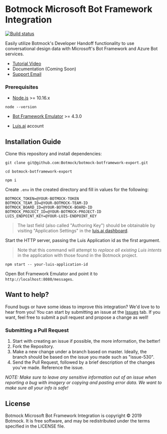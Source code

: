 # Botmock Microsoft Bot Framework Integration

[![Build status](https://ci.appveyor.com/api/projects/status/tgof5738pfqppis7?svg=true)](https://ci.appveyor.com/project/nonnontrivial/botmock-botframework-export)

Easily utilize Botmock's Developer Handoff functionality to use conversational design data with Microsoft's Bot Framework and Azure Bot services.

- [Tutorial Video](https://www.youtube.com/watch?v=3P8XwT20QXs)
- Documentation (Coming Soon)
- [Support Email](mailto:help@botmock.com)

### Prerequisites

- [Node.js](https://nodejs.org/en/) >= 10.16.x

```shell
node --version
```

- [Bot Framework Emulator](https://github.com/Microsoft/BotFramework-Emulator/blob/master/README.md) >= 4.3.0

- [Luis.ai](https://www.luis.ai) account

## Installation Guide

Clone this repository and install dependencies:

```shell
git clone git@github.com:Botmock/botmock-botframework-export.git

cd botmock-botframework-export

npm i
```

Create `.env` in the created directory and fill in values for the following:

```shell
BOTMOCK_TOKEN=@YOUR-BOTMOCK-TOKEN
BOTMOCK_TEAM_ID=@YOUR-BOTMOCK-TEAM-ID
BOTMOCK_BOARD_ID=@YOUR-BOTMOCK-BOARD-ID
BOTMOCK_PROJECT_ID=@YOUR-BOTMOCK-PROJECT-ID
LUIS_ENDPOINT_KEY=@YOUR-LUIS-ENDPOINT_KEY
```

> The last field (also called "Authoring Key") should be obtainable by visiting "Application Settings" in the [luis.ai dashboard](https://www.luis.ai/applications).

Start the HTTP server, passing the Luis Application id as the first argument.

> Note that this command will attempt to _replace all existing Luis intents_ in the application with those found in the Botmock project.

```shell
npm start -- your-luis-application-id
```

Open Bot Framework Emulator and point it to `http://localhost:8080/messages`.

## Want to help?

Found bugs or have some ideas to improve this integration? We'd love to to hear from you! You can start by submitting an issue at the [Issues](https://github.com/Botmock/botmock-botframework-export/issues) tab. If you want, feel free to submit a pull request and propose a change as well!

### Submitting a Pull Request

1. Start with creating an issue if possible, the more information, the better!
2. Fork the Repository.
3. Make a new change under a branch based on master. Ideally, the branch should be based on the issue you made such as "issue-530".
4. Send the Pull Request, followed by a brief description of the changes you've made. Reference the issue.

_NOTE: Make sure to leave any sensitive information out of an issue when reporting a bug with imagery or copying and pasting error data. We want to make sure all your info is safe!_

## License

Botmock Microsoft Bot Framework Integration is copyright © 2019 Botmock. It is free software, and may be redistributed under the terms specified in the LICENSE file.
